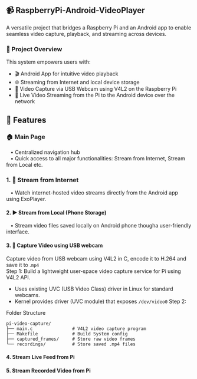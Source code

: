 ## 📹 RaspberryPi-Android-VideoPlayer
A versatile project that bridges a Raspberry Pi and an Android app to enable seamless video capture, playback, and streaming across devices.   

### 🚀 Project Overview
This system empowers users with:  
- 🎬 Android App for intuitive video playback  
- 🌐 Streaming from Internet and local device storage  
- 🎥 Video Capture via USB Webcam using V4L2 on the Raspberry Pi  
- 📡 Live Video Streaming from the Pi to the Android device over the network  

## 🔧 Features
### 🏠 Main Page
&nbsp;&nbsp;&nbsp;• Centralized navigation hub  
&nbsp;&nbsp;&nbsp;• Quick access to all major functionalities: Stream from Internet, Stream from Local etc.  

### 1. 📡 Stream from Internet
&nbsp;&nbsp;&nbsp;• Watch internet-hosted video streams directly from the Android app using ExoPlayer.   

#### 2. ▶️ Stream from Local (Phone Storage)
&nbsp;&nbsp;&nbsp;• Stream video files saved locally on Android phone thougha user-friendly interface.  

#### 3. 🎥 Capture Video using USB webcam
Capture video from USB webcam using V4L2 in C, encode it to H.264 and save it to .`mp4`    
Step 1: Build a lightweight user-space video capture service for Pi using V4L2 API.   
  - Uses existing UVC (USB Video Class) driver in Linux for standard webcams.
  - Kernel provides driver (UVC module) that exposes `/dev/video0`
Step 2:

Folder Structure
```
pi-video-capture/
├── main.c               # V4L2 video capture program
├── Makefile             # Build System config
├── captured_frames/     # Store raw video frames
└── recordings/          # Store saved .mp4 files
```

#### 4. Stream Live Feed from Pi



#### 5. Stream Recorded Video from Pi


